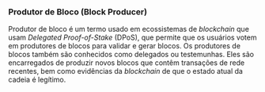 ### Produtor de Bloco (Block Producer)

Produtor de bloco é um termo usado em ecossistemas de _blockchain_ que usam _Delegated Proof-of-Stake_ (DPoS), que permite que os usuários votem em produtores de blocos para validar e gerar blocos. Os produtores de blocos também são conhecidos como delegados ou testemunhas. Eles são encarregados de produzir novos blocos que contêm transações de rede recentes, bem como evidências da _blockchain_ de que o estado atual da cadeia é legítimo.

